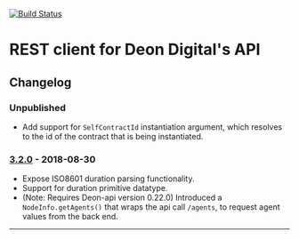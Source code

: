 [![Build Status](https://travis-ci.com/deondigital/api-client.svg?branch=master)](https://travis-ci.com/deondigital/api-client)

# REST client for Deon Digital's API

## Changelog

### Unpublished

* Add support for `SelfContractId` instantiation argument, which resolves to the id of the contract that is being instantiated.

### [3.2.0] - 2018-08-30

* Expose ISO8601 duration parsing functionality.
* Support for duration primitive datatype.
* (Note: Requires Deon-api version 0.22.0) Introduced a `NodeInfo.getAgents()` that wraps the api call `/agents`, to request agent values from the back end.

---


[3.2.0]: https://github.com/deondigital/api-client/compare/v3.1.0...v3.2.0
